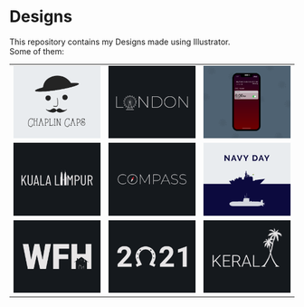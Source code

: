 # Designs
This repository contains my Designs made using Illustrator.<br>
Some of them:<br>
<table>
<tr><td><img src="./2020-11/png/18.11.2020.png"></td><td><img src="./2020-12/png/16.12.2020.png"></td><td><img src="./2020-11/png/19.11.2020 - 2.png"></td></tr>
<tr><td><img src="./2020-12/png/29.12.2020.png"></td><td><img src="./2020-12/png/12.12.2020.png"></td><td><img src="./2020-12/png/04.12.2020.png"></td></tr>
<tr><td><img src="./2021-01/png/05.01.2021.png"></td><td><img src="./2021-01/png/01.01.2021.png"></td><td><img src="./2020-12/png/25.12.2020.png"></td></tr>
</table>
